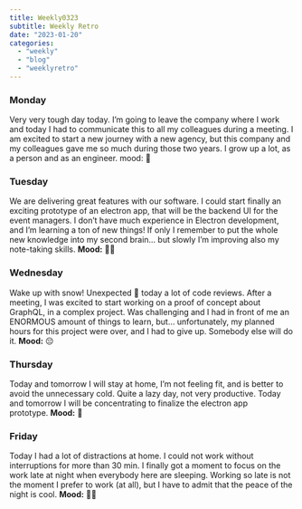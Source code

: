 ```yaml
---
title: Weekly0323
subtitle: Weekly Retro
date: "2023-01-20"
categories:
  - "weekly"
  - "blog"
  - "weeklyretro"
---
```


### Monday

Very very tough day today. I’m going to leave the company where I work and today I had to communicate this to all my colleagues during a meeting. I am excited to start a new journey with a new agency, but this company and my colleagues gave me so much during those two years. I grow up a lot, as a person and as an engineer. mood: 🥹

### Tuesday

We are delivering great features with our software. I could start finally an exciting prototype of an electron app, that will be the backend UI for the event managers. I don’t have much experience in Electron development, and I’m learning a ton of new things! If only I remember to put the whole new knowledge into my second brain… but slowly I’m improving also my note-taking skills. **Mood:** 👨‍💻

### Wednesday

Wake up with snow! Unexpected 🤣 today a lot of code reviews. After a meeting, I was excited to start working on a proof of concept about GraphQL, in a complex project. Was challenging and I had in front of me an ENORMOUS amount of things to learn, but… unfortunately, my planned hours for this project were over, and I had to give up. Somebody else will do it. **Mood:** 😔

### Thursday

Today and tomorrow I will stay at home, I’m not feeling fit, and is better to avoid the unnecessary cold. Quite a lazy day, not very productive. Today and tomorrow I will be concentrating to finalize the electron app prototype. **Mood:** 🥱

### Friday

Today I had a lot of distractions at home. I could not work without interruptions for more than 30 min. I finally got a moment to focus on the work late at night when everybody here are sleeping. Working so late is not the moment I prefer to work (at all), but I have to admit that the peace of the night is cool. **Mood:** 😵‍💫
